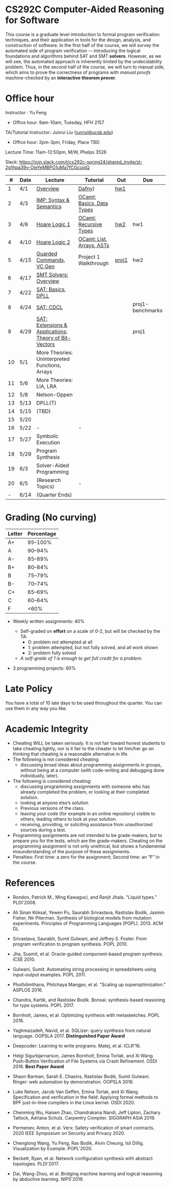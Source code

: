 # CS292C Computer-Aided Reasoning for Software

This course is a graduate level introduction to formal program verification techniques, and their application in tools for the design, analysis, and construction of software. In the first half of the course, we will survey the automated side of program verification -- introducing the logical foundations and algorithms behind SAT and SMT **solvers**. However, as we will see, the automated approach is inherently limited by the undecidability problem. Thus, in the second half of the course, we will turn to manual side, which aims to prove the correctness of programs with *manual proofs* machine-checked by an **interactive theorem prover**.

# Office hour

Instructor : Yu Feng

- Office hour: 9am-10am, Tuesday, HFH 2157

TA/Tutorial Instructor: Junrui Liu (junrui@ucsb.edu)

- Office hour: 2pm-3pm, Friday, Place TBD

Lecture Time: 11am-12:50pm, M/W, Phelps 3526

Slack: https://join.slack.com/t/cs292c-spring24/shared_invite/zt-2g1hpa39v-OjeYeMBPG1uMa7fCGcujqQ


| #   | Date | Lecture                                               | Tutorial                                                  | Out                            | Due              |
| --- | ---- | ----------------------------------------------------- | --------------------------------------------------------- | ------------------------------ | ---------------- |
| 1   | 4/1  | [Overview](./lectures/lecture1.pdf)                   | [Dafny](./tutorials/01-dafny/demo.dfy))                   | [hw1](/homework/hw1/README.md) |
| 2   | 4/3  | [IMP: Syntax & Semantics](./lectures/lecture2.pdf)    | [OCaml: Basics, Data Types](./tutorials/02-ocaml/demo.ml) |
| 3   | 4/8  | [Hoare Logic 1](./lectures/lecture3.pdf)              | [OCaml: Recursive Types](./tutorials/03-ocaml/)           | [hw2](./homework/hw2/)         | hw1              |
| 4   | 4/10 | [Hoare Logic 2](./lectures/lecture3.pdf)              | [OCaml: List, Arrays, ASTs](./homework/hw2)               |
| 5   | 4/15 | [Guarded Commands, VC Gen](./lectures/lecture3.pdf)                                | Project 1 Walkthrough                                     | [proj1](./projects/proj1/)     | hw2              |
| 6   | 4/17 | [SMT Solvers: Overview](./lectures/lecture4.pdf)                                   |                                                           |
| 7   | 4/22 | [SAT: Basics, DPLL](./lectures/lecture4.pdf)                                       |                                                           |
| 8   | 4/24 | [SAT: CDCL](./lectures/lecture5.pdf)                                               |                                                           |                                | proj1-benchmarks |
| 9   | 4/29 | [SAT: Extensions & Applications; Theory of Bit-Vectors](./lectures/lecture6.pdf)   |                                                           |                                | proj1            |
| 10  | 5/1  | More Theories: Uninterpreted Functions, Arrays        |                                                           |
| 11  | 5/6  | More Theories: LIA, LRA                               |                                                           |
| 12  | 5/8  | Nelson-Oppen                                          |                                                           |
| 13  | 5/13 | DPLL(T)                                               |                                                           |
| 14  | 5/15 | (TBD)                                                 |                                                           |
| 15  | 5/20 |                                                       |                                                           |
| 16  | 5/22 | -                                                     | -                                                         |
| 17  | 5/27 | Symbolic Execution                                    |                                                           |
| 18  | 5/29 | Program Synthesis                                     |                                                           |
| 19  | 6/3  | Solver-Aided Programming                              |                                                           |
| 20  | 6/5  | (Research Topics)                                     | -                                                         |
| -   | 6/14 | (Quarter Ends)                                        |                                                           |


# Grading (No curving)

| Letter | Percentage |
| ------ | ---------- |
| A+     | 95–100%    |
| A      | 90–94%     |
| A-     | 85–89%     |
| B+     | 80–84%     |
| B      | 75–79%     |
| B-     | 70–74%     |
| C+     | 65–69%     |
| C      | 60–64%     |
| F      | <60%       |

- Weekly written assignments: 40%
   - Self-graded on **effort** on a scale of 0-2, but will be checked by the TA:
     - 0: problem not attempted at all
     - 1: problem attempted, but not fully solved, and all work shown
     - 2: problem fully solved
   - *A self-grade of 1 is enough to get full credit for a problem.*

- 3 programming projects: 60%



# Late Policy
You have a total of 10 late days to be used throughout the quarter. You can use them in any way you like.



# Academic Integrity
- Cheating WILL be taken seriously. It is not fair toward honest students to take cheating lightly, nor is it fair to the cheater to let him/her go on thinking that cheating is a reasonable alternative in life.
- The following is not considered cheating:
   - discussing broad ideas about programming assignments in groups, without being at a computer (with code-writing and debugging done individually, later).
- The following is considered cheating:
   - discussing programming assignments with someone who has already completed the problem, or looking at their completed solution.
   - looking at anyone else’s solution
   - Previous versions of the class.
   - leaving your code (for example in an online repository) visible to others, leading others to look at your solution.
   - receiving, providing, or soliciting assistance from unauthorized sources during a test.
- Programming assignments are not intended to be grade-makers, but to prepare you for the tests, which are the grade-makers. Cheating on the programming assignment is not only unethical, but shows a fundamental misunderstanding of the purpose of these assignments.
- Penalties: First time: a zero for the assignment; Second time: an “F” in the course.



# References

- Rondon, Patrick M., Ming Kawaguci, and Ranjit Jhala. "Liquid types." PLDI'2008.

- Ali Sinan Köksal, Yewen Pu, Saurabh Srivastava, Rastislav Bodík, Jasmin Fisher, Nir Piterman. Synthesis of biological models from mutation experiments. Principles of Programming Languages (POPL). 2013. ACM DL

- Srivastava, Saurabh, Sumit Gulwani, and Jeffrey S. Foster. From program verification to program synthesis. POPL 2010.

- Jha, Susmit, et al. Oracle-guided component-based program synthesis. ICSE 2010.

- Gulwani, Sumit. Automating string processing in spreadsheets using input-output examples. POPL 2011.

- Phothilimthana, Phitchaya Mangpo, et al. "Scaling up superoptimization." ASPLOS 2016.

- Chandra, Kartik, and Rastislav Bodik. Bonsai: synthesis-based reasoning for type systems. POPL 2017.

- Bornholt, James, et al. Optimizing synthesis with metasketches. POPL 2016.

- Yaghmazadeh, Navid, et al. SQLizer: query synthesis from natural language. OOPSLA 2017. **Distinguished Paper Award**

- Deepcoder: Learning to write programs. Matej, et al. ICLR'16.

- Helgi Sigurbjarnarson, James Bornholt, Emina Torlak, and Xi Wang. Push-Button Verification of File Systems via Crash Refinement. OSDI 2016. **Best Paper Award**

- Shaon Barman, Sarah E. Chasins, Rastislav Bodik, Sumit Gulwani. Ringer: web automation by demonstration. OOPSLA 2016.

- Luke Nelson, Jacob Van Geffen, Emina Torlak, and Xi Wang. Specification and verification in the field: Applying formal methods to BPF just-in-time compilers in the Linux kernel. OSDI 2020.

- Chenming Wu, Haisen Zhao, Chandrakana Nandi, Jeff Lipton, Zachary Tatlock, Adriana Schulz. Carpentry Compiler. SIGGRAPH ASIA 2019.

- Permenev, Anton, et al. Verx: Safety verification of smart contracts. 2020 IEEE Symposium on Security and Privacy 2020.

- Chenglong Wang, Yu Feng, Ras Bodik, Alvin Cheung, Isil Dillig. Visualization by Example. POPL'2020.

- Beckett, Ryan, et al. Network configuration synthesis with abstract topologies. PLDI'2017.

- Dai, Wang-Zhou, et al. Bridging machine learning and logical reasoning by abductive learning. NIPS'2019.



